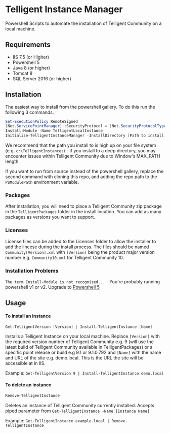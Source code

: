 # Telligent Instance Manager
Powershell Scripts to automate the installation of Telligent Community on a local machine.

## Requirements
* IIS 7.5 (or Higher)
* Powershell 5
* Java 8 (or higher)
* Tomcat 8 
* SQL Server 2016 (or higher)

## Installation

The easiest way to install from the powershell gallery.  To do this run the following 3 commands.

```powershell
Set-ExecutionPolicy RemoteSigned
[Net.ServicePointManager]::SecurityProtocol = [Net.SecurityProtocolType]::Tls12 
Install-Module -Name TelligentLocalInstance
Initialize-TelligentInstanceManager -InstallDirectory [Path to install]
```
We recommend that the path you install to is high up on your file system (e.g. `c:\TelligentInstances`) - if you install to a deep directory, you may encounter issues within Telligent Community due to Window's MAX_PATH length.

If you want to run from source instead of the powershell gallery, replace the second command with cloning this repo, and adding the repo path to the `PSModulePath` environment variable.

### Packages

After installation, you will need to place a Telligent Community zip package in the `TelligentPackages` folder in the install location. You can add as many packages as versions you want to support. 

### Licenses

License files can be added to the Licenses folder to allow the installer to add the lincese during the install process. The files should be named `Community[Version].xml` with `[Version]` being the product major version number e.g. `Community10.xml` for Telligent Community 10.

### Installation Problems

`The term Install-Module is not recognized...` - You're probably running powershell v1 or v2.  Upgrade to [Powershell 5](https://www.microsoft.com/en-us/download/details.aspx?id=50395)

## Usage

#### To install an instance

```powershell
Get-TelligentVersion [Version] | Install-TelligentInstance [Name]
```

Installs a Telligent Instance on your local machine. Replace `[Version]` with the required version number of Telligent Community e.g. 9 (will use the latest build of Telligent Community available in TelligentPackages) or a specific point release or build  e.g 9.1 or 9.1.0.792 and `[Name]` with the name and URL of the site e.g. demo.local. This is the URL the site will be accessible at in IIS.

Example: `Get-TelligentVersion 9 | Install-TelligentInstance demo.local` 

#### To delete an instance
```powershell
Remove-TelligentInstance
```

Deletes an instance of Telligent Community currently installed. Accepts piped parameter from `Get-TelligentInstance -Name [Instance Name]`

Example: `Get-TelligentInstance example.local | Remove-TelligentInstance`
